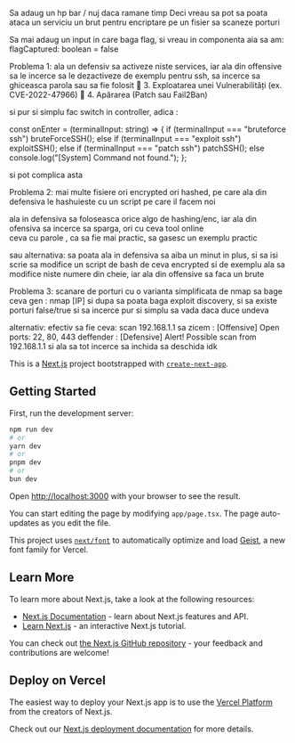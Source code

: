 Sa adaug un hp bar / nuj daca ramane timp
Deci vreau sa pot sa poata ataca un serviciu
un brut pentru encriptare pe un fisier
sa scaneze porturi

Sa mai adaug un input in care baga flag, si vreau in componenta aia sa am: flagCaptured: boolean = false

Problema 1:
ala un defensiv sa activeze niste services, iar ala din offensive sa le incerce sa le dezactiveze
de exemplu pentru ssh, sa incerce sa ghiceasca parola
sau sa fie folosit 🔹 3. Exploatarea unei Vulnerabilități (ex. CVE-2022-47966)
🔹 4. Apărarea (Patch sau Fail2Ban)

si pur si simplu fac switch in controller, adica :

const onEnter = (terminalInput: string) => {
  if (terminalInput === "bruteforce ssh") bruteForceSSH();
  else if (terminalInput === "exploit ssh") exploitSSH();
  else if (terminalInput === "patch ssh") patchSSH();
  else console.log("[System] Command not found.");
};

si pot complica asta

Problema 2:
mai multe fisiere ori encrypted ori hashed, pe care ala din defensiva le hashuieste cu un script pe care il facem noi

ala in defensiva sa foloseasca orice algo de hashing/enc,
iar ala din ofensiva sa incerce sa sparga, ori cu ceva tool online  
ceva cu parole , ca sa fie mai practic, sa gasesc un exemplu practic

sau alternativa:
      sa poata ala in defensiva sa aiba un minut in plus, si sa isi scrie sa modifice un script de bash de ceva encrypted
      si de exemplu ala sa modifice niste numere din cheie, iar ala din offensive sa faca un brute

Problema 3:
scanare de porturi cu o varianta simplificata de nmap
sa bage ceva gen : nmap [IP]
si dupa sa poata baga exploit discovery, si sa existe porturi false/true si sa incerce pur si simplu sa vada daca duce undeva

alternativ:
efectiv sa fie ceva: scan 192.168.1.1
sa zicem : [Offensive] Open ports: 22, 80, 443
deffender : [Defensive] Alert! Possible scan from 192.168.1.1
si ala sa tot incerce sa inchida sa deschida idk

This is a [Next.js](https://nextjs.org) project bootstrapped with [`create-next-app`](https://nextjs.org/docs/app/api-reference/cli/create-next-app).

## Getting Started

First, run the development server:

```bash
npm run dev
# or
yarn dev
# or
pnpm dev
# or
bun dev
```

Open [http://localhost:3000](http://localhost:3000) with your browser to see the result.

You can start editing the page by modifying `app/page.tsx`. The page auto-updates as you edit the file.

This project uses [`next/font`](https://nextjs.org/docs/app/building-your-application/optimizing/fonts) to automatically optimize and load [Geist](https://vercel.com/font), a new font family for Vercel.

## Learn More

To learn more about Next.js, take a look at the following resources:

- [Next.js Documentation](https://nextjs.org/docs) - learn about Next.js features and API.
- [Learn Next.js](https://nextjs.org/learn) - an interactive Next.js tutorial.

You can check out [the Next.js GitHub repository](https://github.com/vercel/next.js) - your feedback and contributions are welcome!

## Deploy on Vercel

The easiest way to deploy your Next.js app is to use the [Vercel Platform](https://vercel.com/new?utm_medium=default-template&filter=next.js&utm_source=create-next-app&utm_campaign=create-next-app-readme) from the creators of Next.js.

Check out our [Next.js deployment documentation](https://nextjs.org/docs/app/building-your-application/deploying) for more details.
